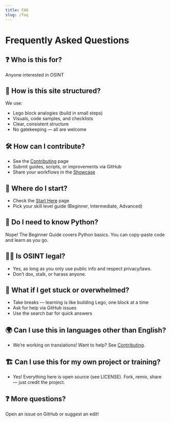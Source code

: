 ```yaml
---
title: FAQ
slug: /faq
---
```


# Frequently Asked Questions

## ❓ Who is this for?
Anyone interested in OSINT

## 🧠 How is this site structured?
We use:
- Lego block analogies (build in small steps)
- Visuals, code samples, and checklists
- Clear, consistent structure
- No gatekeeping — all are welcome

## 🛠️ How can I contribute?
- See the [Contributing](./contributing) page
- Submit guides, scripts, or improvements via GitHub
- Share your workflows in the [Showcase](./showcase)

## 🚦 Where do I start?
- Check the [Start Here](./start-here) page
- Pick your skill level guide (Beginner, Intermediate, Advanced)

## 🐍 Do I need to know Python?
Nope! The Beginner Guide covers Python basics. You can copy-paste code and learn as you go.

## 🕵️‍♂️ Is OSINT legal?
- Yes, as long as you only use public info and respect privacy/laws.
- Don’t dox, stalk, or harass anyone.

## 🧩 What if I get stuck or overwhelmed?
- Take breaks — learning is like building Lego, one block at a time
- Ask for help via GitHub issues
- Use the search bar for quick answers

## 🌍 Can I use this in languages other than English?
- We’re working on translations! Want to help? See [Contributing](./contributing).

## 🏗️ Can I use this for my own project or training?
- Yes! Everything here is open source (see LICENSE). Fork, remix, share — just credit the project.

## ❓ More questions?
Open an issue on GitHub or suggest an edit!
